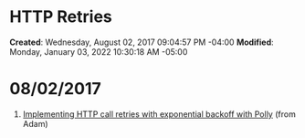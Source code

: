 # HTTP Retries

**Created**: Wednesday, August 02, 2017 09:04:57 PM -04:00
**Modified**: Monday, January 03, 2022 10:30:18 AM -05:00


# 08/02/2017

1. [Implementing HTTP call retries with exponential backoff with Polly](https://docs.microsoft.com/en-us/dotnet/standard/microservices-architecture/implement-resilient-applications/implement-http-call-retries-exponential-backoff-polly) (from Adam)